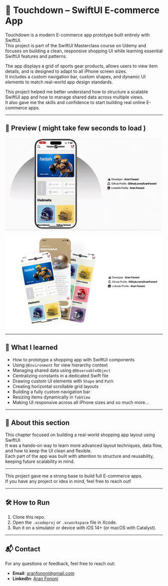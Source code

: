 # 🏈 Touchdown – SwiftUI E-commerce App

Touchdown is a modern E-commerce app prototype built entirely with SwiftUI.  
This project is part of the SwiftUI Masterclass course on Udemy and focuses on building a clean, responsive shopping UI while learning essential SwiftUI features and patterns.

The app displays a grid of sports gear products, allows users to view item details, and is designed to adapt to all iPhone screen sizes.  
It includes a custom navigation bar, custom shapes, and dynamic UI elements to match real-world app design standards.

This project helped me better understand how to structure a scalable SwiftUI app and how to manage shared data across multiple views.  
It also gave me the skills and confidence to start building real online E-commerce apps.

---

## 📸 Preview ( might take few seconds to load )

![App Screenshot 1](Documents/Readme.gif)  

![App Screenshot 2](Documents/Readme.jpg)  


---

## 🧩 What I learned

- How to prototype a shopping app with SwiftUI components
- Using `@Environment` for view hierarchy context
- Managing shared data using `@ObservableObject`
- Centralizing constants in a dedicated Swift file
- Drawing custom UI elements with `Shape` and `Path`
- Creating horizontal scrollable grid layouts
- Building a fully custom navigation bar
- Resizing items dynamically in `TabView`
- Making UI responsive across all iPhone sizes and so much more...

---

## 📁 About this section

This chapter focused on building a real-world shopping app layout using SwiftUI.  
It was a hands-on way to learn more advanced layout techniques, data flow, and how to keep the UI clean and flexible.  
Each part of the app was built with attention to structure and reusability, keeping future scalability in mind.

---

This project gave me a strong base to build full E-commerce apps.  
If you have any project or idea in mind, feel free to reach out!

---

## 🛠️ How to Run  
1. Clone this repo.  
2. Open the `.xcodeproj` or `.xcworkspace` file in Xcode.  
3. Run it on a simulator or device with iOS 14+ (or macOS with Catalyst).  

---

## 📬 Contact  
For any questions or feedback, feel free to reach out:  
- **Email**: [aranfononi@gmail.com](mailto:aranfononi@gmail.com)  
- **LinkedIn**: [Aran Fononi](https://www.linkedin.com/in/aran-fononi-18182b265)  
